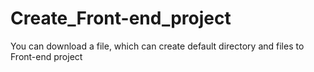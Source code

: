 # Create_Front-end_project
You can download a file, which can create default directory and files to Front-end project
